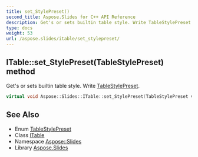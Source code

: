 ```yaml
---
title: set_StylePreset()
second_title: Aspose.Slides for C++ API Reference
description: Get's or sets builtin table style. Write TableStylePreset.
type: docs
weight: 53
url: /aspose.slides/itable/set_stylepreset/
---
```

## ITable::set_StylePreset(TableStylePreset) method


Get's or sets builtin table style. Write [TableStylePreset](../../tablestylepreset/).

```cpp
virtual void Aspose::Slides::ITable::set_StylePreset(TableStylePreset value)=0
```

## See Also

* Enum [TableStylePreset](../../tablestylepreset/)
* Class [ITable](../)
* Namespace [Aspose::Slides](../../)
* Library [Aspose.Slides](../../../)